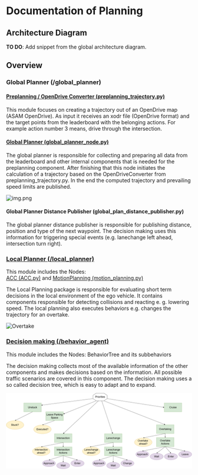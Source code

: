 # Documentation of Planning

## Architecture Diagram

**TO DO**: Add snippet from the global architecture diagram.

## Overview

### Global Planner (/global_planner)

#### [Preplanning / OpenDrive Converter (preplanning_trajectory.py)](./Preplanning.md)

This module focuses on creating a trajectory out of
an OpenDrive map (ASAM OpenDrive). As input it receives an xodr file (OpenDrive format) and the target points
from the leaderboard with the belonging actions. For example action number 3 means, drive through the intersection.

#### [Global Planner (global_planner_node.py)](./Global_Planner.md)

The global planner is responsible for collecting and preparing all data from the leaderboard and other internal
components that is needed for the preplanning component.
After finishing that this node initiates the calculation of a trajectory based on the OpenDriveConverter
from preplanning_trajectory.py. In the end the computed trajectory and prevailing speed limits are published.

![img.png](../assets/Global_Plan.png)

#### Global Planner Distance Publisher (global_plan_distance_publisher.py)

The global planner distance publisher is responsible for publishing distance, position and type of the next waypoint.
The decision making uses this information for triggering special events (e.g. lanechange left ahead, intersection turn right).

### [Local Planner (/local_planner)](./Local_Planning.md)

This module includes the Nodes: \
[ACC (ACC.py)](./ACC.md) and [MotionPlanning (motion_planning.py)](./motion_planning.md)

The Local Planning package is responsible for evaluating short term decisions in the local environment of the ego vehicle. It contains components responsible for detecting collisions and reacting e. g. lowering speed.
The local planning also executes behaviors e.g. changes the trajectory for an overtake.

![Overtake](../assets/planning/Overtake_car_trajectory.png)

### [Decision making (/behavior_agent)](./Behavior_tree.md)

This module includes the Nodes: BehaviorTree and its subbehaviors

The decision making collects most of the available information of the other components and makes decisions based on
the information. All possible traffic scenarios are covered in this component. The decision making uses a so called
decision tree, which is easy to adapt and to expand.

![Simple Tree](../assets/planning/behaviour_tree.PNG)
